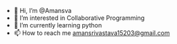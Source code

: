 - 👋 Hi, I’m @Amansva
- 👀 I’m interested in Collaborative Programming
- 🌱 I’m currently learning python
- 📫 How to reach me amansrivastava15203@gmail.com


